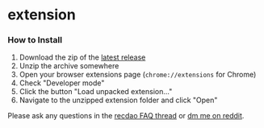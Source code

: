 # extension

### How to Install

1. Download the zip of the [latest release](https://github.com/RECDAO/extension/releases)
2. Unzip the archive somewhere
3. Open your browser extensions page (`chrome://extensions` for Chrome)
4. Check "Developer mode"
5. Click the button "Load unpacked extension..."
6. Navigate to the unzipped extension folder and click "Open"

Please ask any questions in the [recdao FAQ thread](https://www.reddit.com/r/recdao/comments/83wdeq/faq/) or [dm me on reddit](https://www.reddit.com/message/compose/?to=carlslarson&subject=recdao).
